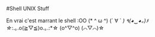 #Shell UNIX Stuff 

En vrai c'est marrant le shell :OO (* ^ ω ^) 	(´ ∀ ` *) 	٩(◕‿◕｡)۶ 	☆*:.｡.o(≧▽≦)o.｡.:*☆
(o^▽^o) 	(⌒▽⌒)☆